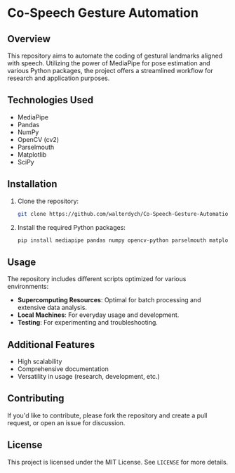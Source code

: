 
# Co-Speech Gesture Automation

## Overview

This repository aims to automate the coding of gestural landmarks aligned with speech. Utilizing the power of MediaPipe for pose estimation and various Python packages, the project offers a streamlined workflow for research and application purposes.

## Technologies Used

- MediaPipe
- Pandas
- NumPy
- OpenCV (cv2)
- Parselmouth
- Matplotlib
- SciPy

## Installation

1. Clone the repository:

   ``` sh
   git clone https://github.com/walterdych/Co-Speech-Gesture-Automation.git
   ```

2. Install the required Python packages:

   ``` sh
   pip install mediapipe pandas numpy opencv-python parselmouth matplotlib scipy
   ```

## Usage

The repository includes different scripts optimized for various environments:

- **Supercomputing Resources**: Optimal for batch processing and extensive data analysis.
- **Local Machines**: For everyday usage and development.
- **Testing**: For experimenting and troubleshooting.

## Additional Features

- High scalability
- Comprehensive documentation
- Versatility in usage (research, development, etc.)

## Contributing

If you'd like to contribute, please fork the repository and create a pull request, or open an issue for discussion.

## License

This project is licensed under the MIT License. See `LICENSE` for more details.
